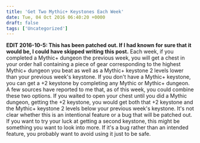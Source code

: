 ```yaml
---
title: 'Get Two Mythic+ Keystones Each Week'
date: Tue, 04 Oct 2016 06:40:20 +0000
draft: false
tags: ['Uncategorized']
---
```


**EDIT 2016-10-5: This has been patched out. If I had known for sure that it would be, I could have skipped writing this post.** Each week, if you completed a Mythic+ dungeon the previous week, you will get a chest in your order hall containing a piece of gear corresponding to the highest Mythic+ dungeon you beat as well as a Mythic+ keystone 2 levels lower than your previous week's keystone. If you don't have a Mythic+ keystone, you can get a +2 keystone by completing any Mythic or Mythic+ dungeon. A few sources have reported to me that, as of this week, you could combine these two options. If you waited to open your chest until you did a Mythic dungeon, getting the +2 keystone, you would get both that +2 keystone and the Mythic+ keystone 2 levels below your previous week's keystone. It's not clear whether this is an intentional feature or a bug that will be patched out. If you want to try your luck at getting a second keystone, this might be something you want to look into more. If it's a bug rather than an intended feature, you probably want to avoid using it just to be safe.